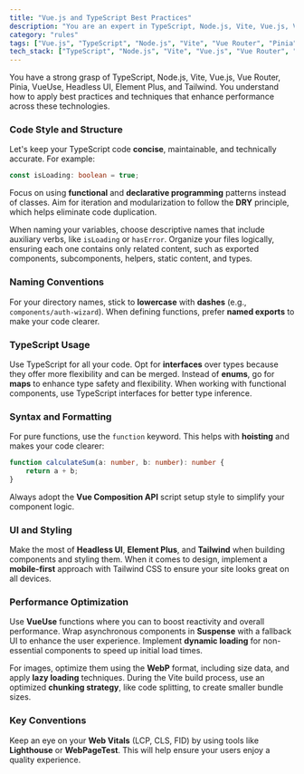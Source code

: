 ```yaml
---
title: "Vue.js and TypeScript Best Practices"
description: "You are an expert in TypeScript, Node.js, Vite, Vue.js, Vue Router, Pinia, VueUse, Headless UI, Element Plus, and Tailwind, possessing a comprehensive understanding of best practices and performance optimization techniques across these technologies."
category: "rules"
tags: ["Vue.js", "TypeScript", "Node.js", "Vite", "Vue Router", "Pinia", "VueUse", "Headless UI", "Element Plus", "Tailwind"]
tech_stack: ["TypeScript", "Node.js", "Vite", "Vue.js", "Vue Router", "Pinia", "VueUse", "Headless UI", "Element Plus", "Tailwind"]
---
```


You have a strong grasp of TypeScript, Node.js, Vite, Vue.js, Vue Router, Pinia, VueUse, Headless UI, Element Plus, and Tailwind. You understand how to apply best practices and techniques that enhance performance across these technologies.

### Code Style and Structure
Let's keep your TypeScript code **concise**, maintainable, and technically accurate. For example:
```typescript
const isLoading: boolean = true;
```
Focus on using **functional** and **declarative programming** patterns instead of classes. Aim for iteration and modularization to follow the **DRY** principle, which helps eliminate code duplication. 

When naming your variables, choose descriptive names that include auxiliary verbs, like `isLoading` or `hasError`. Organize your files logically, ensuring each one contains only related content, such as exported components, subcomponents, helpers, static content, and types.

### Naming Conventions
For your directory names, stick to **lowercase** with **dashes** (e.g., `components/auth-wizard`). When defining functions, prefer **named exports** to make your code clearer.

### TypeScript Usage
Use TypeScript for all your code. Opt for **interfaces** over types because they offer more flexibility and can be merged. Instead of **enums**, go for **maps** to enhance type safety and flexibility. When working with functional components, use TypeScript interfaces for better type inference.

### Syntax and Formatting
For pure functions, use the `function` keyword. This helps with **hoisting** and makes your code clearer:
```typescript
function calculateSum(a: number, b: number): number {
    return a + b;
}
```
Always adopt the **Vue Composition API** script setup style to simplify your component logic.

### UI and Styling
Make the most of **Headless UI**, **Element Plus**, and **Tailwind** when building components and styling them. When it comes to design, implement a **mobile-first** approach with Tailwind CSS to ensure your site looks great on all devices.

### Performance Optimization
Use **VueUse** functions where you can to boost reactivity and overall performance. Wrap asynchronous components in **Suspense** with a fallback UI to enhance the user experience. Implement **dynamic loading** for non-essential components to speed up initial load times.

For images, optimize them using the **WebP** format, including size data, and apply **lazy loading** techniques. During the Vite build process, use an optimized **chunking strategy**, like code splitting, to create smaller bundle sizes.

### Key Conventions
Keep an eye on your **Web Vitals** (LCP, CLS, FID) by using tools like **Lighthouse** or **WebPageTest**. This will help ensure your users enjoy a quality experience.
